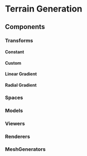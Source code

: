 ﻿# Terrain Generation

## Components

### Transforms

#### Constant

#### Custom

#### Linear Gradient

#### Radial Gradient

### Spaces

### Models

### Viewers

### Renderers

### MeshGenerators
